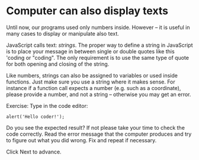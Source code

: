 # Computer can also display texts

Until now, our programs used only numbers inside. However – it is useful in many cases to display or manipulate also text.

JavaScript calls text: *strings*. The proper way to define a string in JavaScript is to place your message in between single or double quotes like this 'coding or "coding". The only requirement is to use the same type of quote for both opening and closing of the string.

Like numbers, strings can also be assigned to variables or used inside functions. Just make sure you use a string where it makes sense. For instance if a function call expects a number (e.g. such as a coordinate), please provide a number, and not a string – otherwise you may get an error.

Exercise: Type in the code editor:

```
alert('Hello coder!');
```

Do you see the expected result? If not please take your time to check the code correctly. Read the error message that the computer produces and try to figure out what you did wrong. Fix and repeat if necessary.

Click Next to advance.
